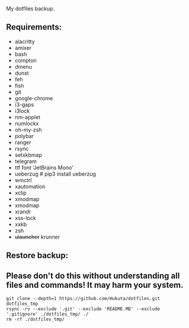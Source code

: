 My dotfiles backup.

## Requirements:

- alacritty
- amixer
- bash
- compton
- dmenu
- dunst
- feh
- fish
- git
- google-chrome
- i3-gaps
- i3lock
- nm-applet
- numlockx
- oh-my-zsh
- polybar
- ranger
- rsync
- setxkbmap
- telegram
- ttf font 'JetBrains Mono'
- ueberzug # pip3 install ueberzug
- wmctrl
- xautomation
- xclip
- xmodmap
- xmodmap
- xrandr
- xss-lock
- xxkb
- zsh
- ~~ulauncher~~ krunner

## Restore backup:
## Please don't do this without understanding all files and commands! It may harm your system.
```
git clone --depth=1 https://github.com/Hukuta/dotfiles.git dotfiles_tmp
rsync -rv --exclude '.git' --exclude 'README.MD' --exclude '.gitignore' ./dotfiles_tmp/ ./ 
rm -rf ./dotfiles_tmp/
```
